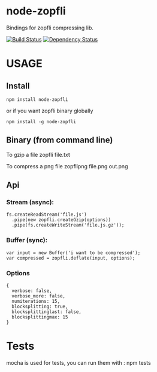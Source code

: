 node-zopfli
===========

Bindings for zopfli compressing lib.

[![Build Status](https://secure.travis-ci.org/pierreinglebert/node-zopfli.png)](http://travis-ci.org/pierreinglebert/node-zopfli) [![Dependency Status](https://gemnasium.com/pierreinglebert/node-zopfli.png)](https://gemnasium.com/pierreinglebert/node-zopfli)


# USAGE

## Install
    npm install node-zopfli

or if you want zopfli binary globally

    npm install -g node-zopfli

## Binary (from command line)
To gzip a file
    zopfli file.txt

To compress a png file
    zopflipng file.png out.png

## Api
### Stream (async):
    fs.createReadStream('file.js')
      .pipe(new zopfli.createGzip(options))
      .pipe(fs.createWriteStream('file.js.gz'));

### Buffer (sync):
	var input = new Buffer('i want to be compressed');
    var compressed = zopfli.deflate(input, options);

### Options 
    {
      verbose: false,
      verbose_more: false,
      numiterations: 15,
      blocksplitting: true,
      blocksplittinglast: false,
      blocksplittingmax: 15
    }

# Tests
mocha is used for tests, you can run them with :
    npm tests